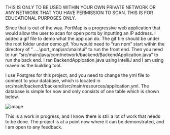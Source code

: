 THIS IS ONLY TO BE USED WITHIN YOUR OWN PRIVATE NETWORK OR ANY NETWORK THAT YOU HAVE PERMISSION TO SCAN. THIS IS FOR EDUCATIONAL PURPOSES ONLY.


Since that is out of the way. PortMap is a progressive web application that would allow the user to scan for open ports by inputting an IP address. I added a gif file to demo what the app can do. The gif file should be under the root folder under demo.gif. You would need to “run npm” start within the directory of ” ..\..\port_map\src\main\ui” to run the front end. Then you need to run “src/main/java/com/network/backend/BackendApplication.java” to run the back end. I ran BackendApplcation.java using IntelliJ and I am using maven as the building tool.

I use Postgres for this project, and you need to change the yml file to connect to your database, which is located in src/main/backend/backend/src/main/resources/application.yml. The database is simple for now and only consists of one table which is shown below.    


![image](https://user-images.githubusercontent.com/57244659/211681321-77d7a288-8fdc-41d6-886f-fe1004fc1f82.png)



This is a work in progress, and I know there is still a lot of work that needs to be done. The project is at a point now where it can be demonstrated, and I am open to any feedback.
